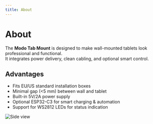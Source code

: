 ```yaml
---
title: About
---
```


# About

The **Modo Tab Mount** is designed to make wall-mounted tablets look professional and functional.  
It integrates power delivery, clean cabling, and optional smart control.

## Advantages
- Fits EU/US standard installation boxes  
- Minimal gap (<5 mm) between wall and tablet  
- Built-in 5V/2A power supply  
- Optional ESP32-C3 for smart charging & automation  
- Support for WS2812 LEDs for status indication  

![Side view](/docs/images/mount-side.jpg)
